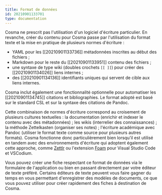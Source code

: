 ```yaml
---
title: Format de données
id: 20210901133701
type: documentation
---
```


Cosma ne prescrit pas l'utilisation d'un logiciel d'écriture particulier. En revanche, créer du contenu pour Cosma passe par l'utilisation du format texte et la mise en pratique de plusieurs normes d'écriture :

- YAML pour les [[20210901133736]] métadonnées inscrites au début des fichiers ;
- Markdown pour le reste du [[20210901133951]] contenu des fichiers ;
- une syntaxe de type wiki (doubles crochets `[[ ]]`) pour créer des [[20210901134026]] liens internes ;
- des [[20210901134136]] identifiants uniques qui servent de cible aux liens internes.

Cosma inclut également une fonctionnalité optionnelle pour automatiser les [[20210901134745]] citations et bibliographies. Le format adopté est basé sur le standard CSL et sur la syntaxe des citations de Pandoc.

Cette combinaison de normes d'écriture correspond au croisement de plusieurs cultures textuelles : la documentation (enrichir et indexer le contenu avec des métadonnées) ; les wikis (interrelier des connaissances) ; la méthode Zettelkasten (organiser ses notes) ; l'écriture académique avec Pandoc (utiliser le format texte comme source pour plusieurs autres formats). Cosma fonctionne donc particulièrement bien lorsqu'il est utilisé en tandem avec des environnements d'écriture qui adoptent également cette approche, comme [Zettlr](https://zettlr.com) ou l'extension [Foam](https://foambubble.github.io/foam/) pour Visual Studio Code et VSCodium.

Vous pouvez créer une fiche respectant ce format de données via le formulaire de l'application ou bien en passant directement par votre éditeur de texte préféré. Certains éditeurs de texte peuvent vous faire gagner du temps en vous permettant d'enregistrer des modèles de documents, ce que vous pouvez utiliser pour créer rapidement des fiches à destination de Cosma.

